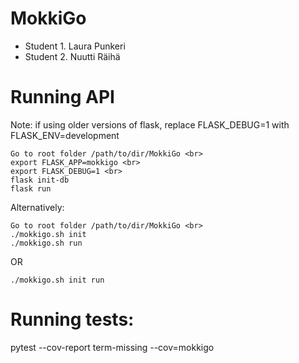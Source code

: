 # MokkiGo

* Student 1. Laura Punkeri
* Student 2. Nuutti Räihä



# Running API

Note: if using older versions of flask, replace FLASK_DEBUG=1 with FLASK_ENV=development

	Go to root folder /path/to/dir/MokkiGo <br>
	export FLASK_APP=mokkigo <br>
	export FLASK_DEBUG=1 <br>
	flask init-db
	flask run

Alternatively:

	Go to root folder /path/to/dir/MokkiGo <br>
	./mokkigo.sh init
	./mokkigo.sh run

OR

	./mokkigo.sh init run

# Running tests:
pytest --cov-report term-missing --cov=mokkigo




